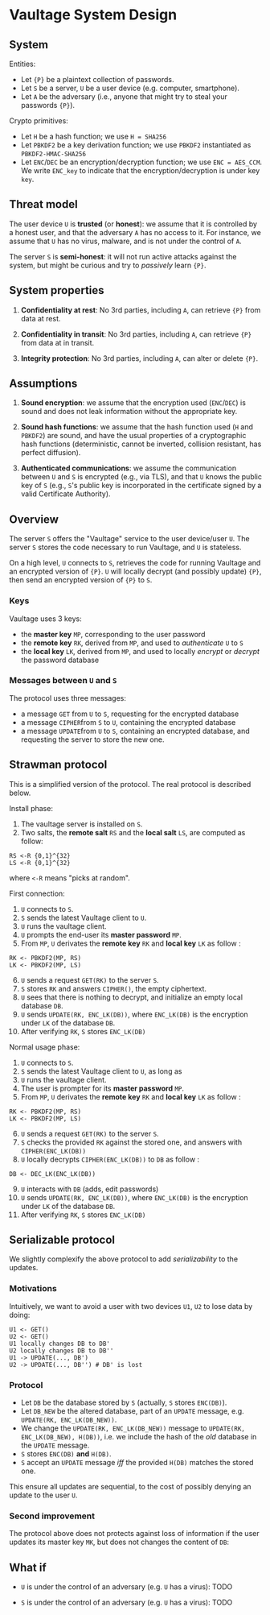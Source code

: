# Vaultage System Design

## System

Entities:

- Let `{P}` be a plaintext collection of passwords.
- Let `S` be a server, `U` be a user device (e.g. computer, smartphone).
- Let `A` be the adversary (i.e., anyone that might try to steal your passwords `{P}`).

Crypto primitives:
- Let `H` be a hash function; we use `H = SHA256`
- Let `PBKDF2` be a key derivation function; we use `PBKDF2` instantiated as `PBKDF2-HMAC-SHA256`
- Let `ENC`/`DEC` be an encryption/decryption function; we use `ENC = AES_CCM`. We write `ENC_key` to indicate that the encryption/decryption is under key `key`.

## Threat model

The user device `U` is **trusted** (or **honest**): we assume that it is controlled by a honest user, and that the adversary `A` has no access to it. For instance, we assume that `U` has no virus, malware, and is not under the control of `A`.

The server `S` is **semi-honest**: it will not run active attacks against the system, but might be curious and try to *passively* learn `{P}`.

## System properties

1) **Confidentiality at rest**: No 3rd parties, including `A`, can retrieve `{P}` from data at rest.

2) **Confidentiality in transit**: No 3rd parties, including `A`, can retrieve `{P}` from data at in transit.

3) **Integrity protection**: No 3rd parties, including `A`, can alter or delete `{P}`.

## Assumptions

1) **Sound encryption**: we assume that the encryption used (`ENC`/`DEC`) is sound and does not leak information without the appropriate key.

2) **Sound hash functions**: we assume that the hash function used (`H` and `PBKDF2`) are sound, and have the usual properties of a cryptographic hash functions (deterministic, cannot be inverted, collision resistant, has perfect diffusion).

2) **Authenticated communications**: we assume the communication between `U` and `S` is encrypted (e.g., via TLS), and that `U` knows the public key of `S` (e.g., `S`'s public key is incorporated in the certificate signed by a valid Certificate Authority).

## Overview

The server `S` offers the "Vaultage" service to the user device/user `U`. The server `S` stores the code necessary to run Vaultage, and `U` is stateless.

On a high level, `U` connects to `S`, retrieves the code for running Vaultage and an encrypted version of `{P}`. `U` will locally decrypt (and possibly update) `{P}`, then send an encrypted version of `{P}` to `S`.

### Keys

Vaultage uses 3 keys:

- the **master key** `MP`, corresponding to the user password
- the **remote key** `RK`, derived from `MP`, and used to *authenticate* `U` to `S`
- the **local key** `LK`, derived from `MP`, and used to locally *encrypt* or *decrypt* the password database

### Messages between `U` and `S`

The protocol uses three messages:

- a message `GET` from `U` to `S`, requesting for the encrypted database
- a message `CIPHER`from `S` to `U`, containing the encrypted database
- a message `UPDATE`from `U` to `S`, containing an encrypted database, and requesting the server to store the new one.

## Strawman protocol

This is a simplified version of the protocol. The real protocol is described below.

Install phase:
1) The vaultage server is installed on `S`.
2) Two salts, the **remote salt** `RS` and the **local salt** `LS`, are computed as follow:
```
RS <-R {0,1}^{32}
LS <-R {0,1}^{32}
```
where `<-R` means "picks at random".

First connection:
1) `U` connects to `S`. 
2) `S` sends the latest Vaultage client to `U`.
3) `U` runs the vaultage client.
4) `U` prompts the end-user its **master password** `MP`.
5) From `MP`, `U` derivates the **remote key** `RK` and **local key** `LK` as follow :
```
RK <- PBKDF2(MP, RS)
LK <- PBKDF2(MP, LS)
```
6) `U` sends a request `GET(RK)` to the server `S`.
7) `S` stores `RK` and answers `CIPHER()`, the empty ciphertext.
8) `U` sees that there is nothing to decrypt, and initialize an empty local database `DB`.
10) `U` sends `UPDATE(RK, ENC_LK(DB))`, where `ENC_LK(DB)` is the encryption under `LK` of the database `DB`.
11) After verifying `RK`, `S` stores `ENC_LK(DB)`

Normal usage phase:
1) `U` connects to `S`.
2) `S` sends the latest Vaultage client to `U`, as long as 
3) `U` runs the vaultage client.
4) The user is prompter for its **master password** `MP`.
5) From `MP`, `U` derivates the **remote key** `RK` and **local key** `LK` as follow :
```
RK <- PBKDF2(MP, RS)
LK <- PBKDF2(MP, LS)
```
6) `U` sends a request `GET(RK)` to the server `S`.
7) `S` checks the provided `RK` against the stored one, and answers with `CIPHER(ENC_LK(DB))`
8) `U` locally decrypts `CIPHER(ENC_LK(DB))` to `DB` as follow :
```
DB <- DEC_LK(ENC_LK(DB))
```
9) `U` interacts with `DB` (adds, edit passwords)
10) `U` sends `UPDATE(RK, ENC_LK(DB))`, where `ENC_LK(DB)` is the encryption under `LK` of the database `DB`.
11) After verifying `RK`, `S` stores `ENC_LK(DB)`

## Serializable protocol

We slightly complexify the above protocol to add *serializability* to the updates.

### Motivations

Intuitively, we want to avoid a user with two devices `U1`, `U2` to lose data by doing:

```
U1 <- GET()
U2 <- GET()
U1 locally changes DB to DB'
U2 locally changes DB to DB''
U1 -> UPDATE(..., DB')
U2 -> UPDATE(..., DB'') # DB' is lost
```

### Protocol

- Let `DB` be the database stored by `S` (actually, `S` stores `ENC(DB)`).
- Let `DB_NEW` be the altered database, part of an `UPDATE` message, e.g. `UPDATE(RK, ENC_LK(DB_NEW))`.
- We change the `UPDATE(RK, ENC_LK(DB_NEW))` message to `UPDATE(RK, ENC_LK(DB_NEW), H(DB))`, i.e. we include the hash of the *old* database in the `UPDATE` message.
- `S` stores `ENC(DB)` **and** `H(DB)`.
- `S` accept an `UPDATE` message *iff* the provided `H(DB)` matches the stored one.

This ensure all updates are sequential, to the cost of possibly denying an update to the user `U`. 

### Second improvement

The protocol above does not protects against loss of information if the user updates its master key `MK`, but does not changes the content of `DB`: 

## What if

- `U` is under the control of an adversary (e.g. `U` has a virus): TODO

- `S` is under the control of an adversary (e.g. `U` has a virus): TODO